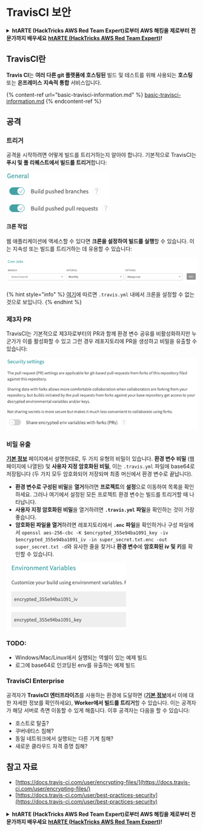 # TravisCI 보안

<details>

<summary><strong>htARTE (HackTricks AWS Red Team Expert)로부터 AWS 해킹을 제로부터 전문가까지 배우세요</strong> <a href="https://training.hacktricks.xyz/courses/arte"><strong>htARTE (HackTricks AWS Red Team Expert)</strong></a><strong>!</strong></summary>

HackTricks를 지원하는 다른 방법:

* **회사가 HackTricks에 광고되길 원하거나** **PDF 형식의 HackTricks를 다운로드**하려면 [**SUBSCRIPTION PLANS**](https://github.com/sponsors/carlospolop)를 확인하세요!
* [**공식 PEASS & HackTricks 스왜그**](https://peass.creator-spring.com)를 구매하세요
* [**The PEASS Family**](https://opensea.io/collection/the-peass-family)를 발견하세요, 당사의 독점 [**NFTs**](https://opensea.io/collection/the-peass-family) 컬렉션
* **💬 [**Discord 그룹**](https://discord.gg/hRep4RUj7f)에 가입하거나 [**텔레그램 그룹**](https://t.me/peass)에 가입하거나 **트위터** 🐦 [**@hacktricks\_live**](https://twitter.com/hacktricks\_live)**를 팔로우**하세요.
* **해킹 요령을 공유하려면** [**HackTricks**](https://github.com/carlospolop/hacktricks) 및 [**HackTricks Cloud**](https://github.com/carlospolop/hacktricks-cloud) github 저장소로 PR을 제출하세요.

</details>

## TravisCI란

**Travis CI**는 **여러 다른 git 플랫폼에 호스팅된** 빌드 및 테스트를 위해 사용되는 **호스팅** 또는 **온프레미스** **지속적 통합** 서비스입니다.

{% content-ref url="basic-travisci-information.md" %}
[basic-travisci-information.md](basic-travisci-information.md)
{% endcontent-ref %}

## 공격

### 트리거

공격을 시작하려면 어떻게 빌드를 트리거하는지 알아야 합니다. 기본적으로 TravisCI는 **푸시 및 풀 리퀘스트에서 빌드를 트리거**합니다:

![](<../../.gitbook/assets/image (19) (1).png>)

#### 크론 작업

웹 애플리케이션에 액세스할 수 있다면 **크론을 설정하여 빌드를 실행**할 수 있습니다. 이는 지속성 또는 빌드를 트리거하는 데 유용할 수 있습니다:

![](<../../.gitbook/assets/image (42).png>)

{% hint style="info" %}
[여기](https://github.com/travis-ci/travis-ci/issues/9162)에 따르면 `.travis.yml` 내에서 크론을 설정할 수 없는 것으로 보입니다.
{% endhint %}

### 제3자 PR

TravisCI는 기본적으로 제3자로부터의 PR과 함께 환경 변수 공유를 비활성화하지만 누군가가 이를 활성화할 수 있고 그런 경우 레포지토리에 PR을 생성하고 비밀을 유출할 수 있습니다:

![](<../../.gitbook/assets/image (1) (1) (1) (1) (1) (1) (1) (1) (1) (1) (1) (1) (1) (1) (1) (1) (1) (1) (1) (1) (1) (1) (1) (1).png>)

### 비밀 유출

[**기본 정보**](basic-travisci-information.md) 페이지에서 설명한대로, 두 가지 유형의 비밀이 있습니다. **환경 변수 비밀** (웹 페이지에 나열된) 및 **사용자 지정 암호화된 비밀**, 이는 `.travis.yml` 파일에 base64로 저장됩니다 (두 가지 모두 암호화되어 저장되며 최종 머신에서 환경 변수로 끝납니다).

* **환경 변수로 구성된 비밀**을 **열거**하려면 **프로젝트**의 **설정**으로 이동하여 목록을 확인하세요. 그러나 여기에서 설정된 모든 프로젝트 환경 변수는 빌드를 트리거할 때 나타납니다.
* **사용자 지정 암호화된 비밀**을 열거하려면 **`.travis.yml` 파일**을 확인하는 것이 가장 좋습니다.
* **암호화된 파일을 열거**하려면 레포지토리에서 **`.enc` 파일**을 확인하거나 구성 파일에서 `openssl aes-256-cbc -K $encrypted_355e94ba1091_key -iv $encrypted_355e94ba1091_iv -in super_secret.txt.enc -out super_secret.txt -d`와 유사한 줄을 찾거나 **환경 변수**에 **암호화된 iv 및 키**를 확인할 수 있습니다.

![](<../../.gitbook/assets/image (71).png>)

### TODO:

* Windows/Mac/Linux에서 실행되는 역쉘이 있는 예제 빌드
* 로그에 base64로 인코딩된 env를 유출하는 예제 빌드

### TravisCI Enterprise

공격자가 **TravisCI 엔터프라이즈**를 사용하는 환경에 도달하면 ([**기본 정보**](basic-travisci-information.md#travisci-enterprise)에서 이에 대한 자세한 정보를 확인하세요), **Worker에서 빌드를 트리거**할 수 있습니다. 이는 공격자가 해당 서버로 측면 이동할 수 있게 해줍니다. 이후 공격자는 다음을 할 수 있습니다:

* 호스트로 탈출?
* 쿠버네티스 침해?
* 동일 네트워크에서 실행되는 다른 기계 침해?
* 새로운 클라우드 자격 증명 침해?

## 참고 자료

* [https://docs.travis-ci.com/user/encrypting-files/](https://docs.travis-ci.com/user/encrypting-files/)
* [https://docs.travis-ci.com/user/best-practices-security](https://docs.travis-ci.com/user/best-practices-security)

<details>

<summary><strong>htARTE (HackTricks AWS Red Team Expert)로부터 AWS 해킹을 제로부터 전문가까지 배우세요</strong> <a href="https://training.hacktricks.xyz/courses/arte"><strong>htARTE (HackTricks AWS Red Team Expert)</strong></a><strong>!</strong></summary>

HackTricks를 지원하는 다른 방법:

* **회사가 HackTricks에 광고되길 원하거나** **PDF 형식의 HackTricks를 다운로드**하려면 [**SUBSCRIPTION PLANS**](https://github.com/sponsors/carlospolop)를 확인하세요!
* [**공식 PEASS & HackTricks 스왜그**](https://peass.creator-spring.com)를 구매하세요
* [**The PEASS Family**](https://opensea.io/collection/the-peass-family)를 발견하세요, 당사의 독점 [**NFTs**](https://opensea.io/collection/the-peass-family) 컬렉션
* **💬 [**Discord 그룹**](https://discord.gg/hRep4RUj7f)에 가입하거나 [**텔레그램 그룹**](https://t.me/peass)에 가입하거나 **트위터** 🐦 [**@hacktricks\_live**](https://twitter.com/hacktricks\_live)**를 팔로우**하세요.
* **해킹 요령을 공유하려면** [**HackTricks**](https://github.com/carlospolop/hacktricks) 및 [**HackTricks Cloud**](https://github.com/carlospolop/hacktricks-cloud) github 저장소로 PR을 제출하세요.

</details>
